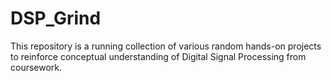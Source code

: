 # DSP_Grind
This repository is a running collection of various random hands-on projects to reinforce conceptual understanding of Digital Signal Processing from coursework. 
